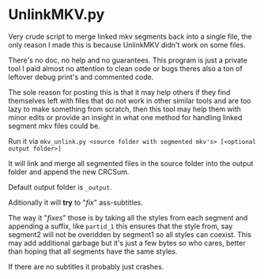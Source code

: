 # UnlinkMKV.py


Very crude script to merge linked mkv segments back into a single file,
the only reason I made this is because UnlinkMKV didn't work on some files.

There's no doc, no help and no guarantees.
This program is just a private tool I paid almost no attention to clean code or bugs theres also a ton of leftover debug print's and commented code.

The sole reason for posting this is that it may help others if they find themselves left with files that do not work in other similar tools and are too lazy to make something from scratch, then this tool may help them with minor edits or provide an insight in what one method for handling linked segment mkv files could be.


Run it via `mkv_unlink.py <source folder with segmented mkv's> [<optional output folder>]`

It will link and merge all segmented files in the source folder into the output folder and append the new CRCSum.

Default output folder is `_output`.

Aditionally it will **try** to "*fix*" ass-subtitles.

The way it "*fixes*" those is by taking all the styles from each segment and appending a suffix, like `partid_1`
this ensures that the style from, say segment2 will not be overidden by segment1 so all styles can coexist.
This may add additional garbage but it's just a few bytes so who cares, better than hoping that all segments have the same styles.

If there are no subtitles it probably just crashes.
